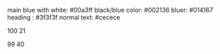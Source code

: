 main blue with white: #00a3ff
black/blue color: #002136
bluer: #014167
heading : #3f3f3f
normal text: #cecece

100
21

99
40
